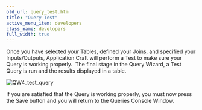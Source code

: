 ```yaml
---
old_url: query_test.htm
title: "Query Test"
active_menu_item: developers
class_name: developers
full_width: true
---
```



Once you have selected your Tables, defined your Joins, and specified your Inputs/Outputs, Application Craft will perform a Test to make sure your Query is working properly.  The final stage in the Query Wizard, a Test Query is run and the results displayed in a table.

![QW4\_test\_query](/img/docs/qw4_test_query.zoom66.png)

If you are satisfied that the Query is working properly, you must now press the Save button and you will return to the Queries Console Window.

